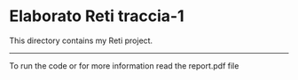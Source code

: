 # Elaborato Reti traccia-1

This directory contains my Reti project.

---

To run the code or for more information read the report.pdf file
